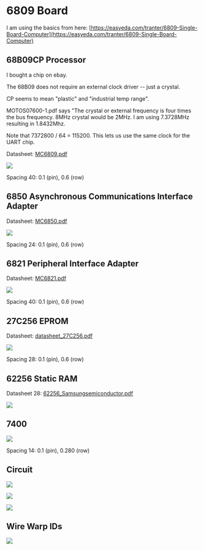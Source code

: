 # 6809 Board

I am using the basics from here: [https://easyeda.com/tranter/6809-Single-Board-Computer](https://easyeda.com/tranter/6809-Single-Board-Computer)

## 68B09CP Processor

I bought a chip on ebay.

The 68B09 does not require an external clock driver -- just a crystal.

CP seems to mean "plastic" and "industrial temp range".

MOTOS07600-1.pdf says "The crystal or external frequency is four times the bus frequency. 8MHz crystal would be 2MHz. I am
using 7.3728MHz resulting in 1.8432Mhz. 

Note that 7372800 / 64 = 115200. This lets us use the same clock for the UART chip.

Datasheet: [MC6809.pdf](MC6809.pdf)

![](pinout_MC6809.jpg)

Spacing 40: 0.1 (pin), 0.6 (row)

## 6850 Asynchronous Communications Interface Adapter

Datasheet: [MC6850.pdf](MC6850.pdf)

![](pinout_MC6850.jpg)

Spacing 24: 0.1 (pin), 0.6 (row)

## 6821 Peripheral Interface Adapter

Datasheet: [MC6821.pdf](MC6821.pdf)

![](pinout_MC6821.jpg)

Spacing 40: 0.1 (pin), 0.6 (row)

## 27C256 EPROM

Datasheet: [datasheet_27C256.pdf](datasheet_27C256.pdf)

![](pinout_27C256.jpg)

Spacing 28: 0.1 (pin), 0.6 (row)

## 62256 Static RAM

Datasheet 28: [62256_Samsungsemiconductor.pdf](62256_Samsungsemiconductor.pdf)

![](pinout_62256.jpg)

## 7400

![](pinout_7400.jpg)

Spacing 14: 0.1 (pin), 0.280 (row)

## Circuit

![](CPU.jpg)

![](ROMRAM.jpg)

![](IO.jpg)

## Wire Warp IDs

![](wirewrap.jpg)

